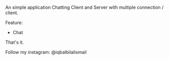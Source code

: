 An simple application Chatting Client and Server with multiple connection / client. 

Feature:
- Chat

That's it.

Follow my instagram:
@iqbalbilalismail
